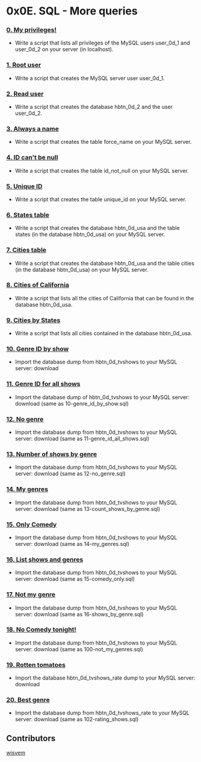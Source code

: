 # 0x0E. SQL - More queries 

### [0. My privileges!](./0-privileges.sql)
- Write a script that lists all privileges of the MySQL users user_0d_1 and user_0d_2 on your server (in localhost).

### [1. Root user](./1-create_user.sql)
- Write a script that creates the MySQL server user user_0d_1. 

### [2. Read user](./2-create_read_user.sql)
- Write a script that creates the database hbtn_0d_2 and the user user_0d_2. 

### [3. Always a name](./3-force_name.sql)
- Write a script that creates the table force_name on your MySQL server.

### [4. ID can't be null](./4-never_empty.sql)
- Write a script that creates the table id_not_null on your MySQL server.

### [5. Unique ID](./5-unique_id.sql)
- Write a script that creates the table unique_id on your MySQL server.

### [6. States table](./6-states.sql)
- Write a script that creates the database hbtn_0d_usa and the table states (in the database hbtn_0d_usa) on your MySQL server.

### [7. Cities table](./7-cities.sql)
- Write a script that creates the database hbtn_0d_usa and the table cities (in the database hbtn_0d_usa) on your MySQL server.

### [8. Cities of California](./8-cities_of_california_subquery.sql)
- Write a script that lists all the cities of California that can be found in the database hbtn_0d_usa.

### [9. Cities by States](./9-cities_by_state_join.sql)
- Write a script that lists all cities contained in the database hbtn_0d_usa.

### [10. Genre ID by show](./10-genre_id_by_show.sql)
- Import the database dump from hbtn_0d_tvshows to your MySQL server: download

### [11. Genre ID for all shows](./11-genre_id_all_shows.sql)
- Import the database dump of hbtn_0d_tvshows to your MySQL server: download (same as 10-genre_id_by_show.sql)

### [12. No genre](./12-no_genre.sql)
- Import the database dump from hbtn_0d_tvshows to your MySQL server: download (same as 11-genre_id_all_shows.sql)

### [13. Number of shows by genre](./13-count_shows_by_genre.sql)
- Import the database dump from hbtn_0d_tvshows to your MySQL server: download (same as 12-no_genre.sql)

### [14. My genres](./14-my_genres.sql)
- Import the database dump from hbtn_0d_tvshows to your MySQL server: download (same as 13-count_shows_by_genre.sql)

### [15. Only Comedy](./15-comedy_only.sql)
- Import the database dump from hbtn_0d_tvshows to your MySQL server: download (same as 14-my_genres.sql)

### [16. List shows and genres](./16-shows_by_genre.sql)
- Import the database dump from hbtn_0d_tvshows to your MySQL server: download (same as 15-comedy_only.sql)

### [17. Not my genre](./100-not_my_genres.sql)
- Import the database dump from hbtn_0d_tvshows to your MySQL server: download (same as 16-shows_by_genre.sql)

### [18. No Comedy tonight!](./101-not_a_comedy.sql)
- Import the database dump from hbtn_0d_tvshows to your MySQL server: download (same as 100-not_my_genres.sql)

### [19. Rotten tomatoes](./102-rating_shows.sql)
- Import the database hbtn_0d_tvshows_rate dump to your MySQL server: download

### [20. Best genre](./103-rating_genres.sql)
- Import the database dump from hbtn_0d_tvshows_rate to your MySQL server: download (same as 102-rating_shows.sql)

## Contributors
[wisvem](https://github.com/wisvem)
